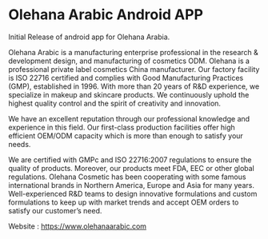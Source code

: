 # Olehana Arabic Android APP

Initial Release of android app for Olehana Arabia. 

Olehana Arabic is a manufacturing enterprise professional in the research & development design, and manufacturing of cosmetics ODM. Olehana is a professional private label cosmetics China manufacturer. Our factory facility is ISO 22716 certified and complies with Good Manufacturing Practices (GMP), established in 1996. With more than 20 years of R&D experience, we specialize in makeup and skincare products. We continuously uphold the highest quality control and the spirit of creativity and innovation.

We have an excellent reputation through our professional knowledge and experience in this field. Our first-class production facilities offer high efficient OEM/ODM capacity which is more than enough to satisfy your needs.

We are certified with GMPc and ISO 22716:2007 regulations to ensure the quality of products. Moreover, our products meet FDA, EEC or other global regulations. Olehana Cosmetic has been cooperating with some famous international brands in Northern America, Europe and Asia for many years. Well-experienced R&D teams to design innovative formulations and custom formulations to keep up with market trends and accept OEM orders to satisfy our customer’s need.

Website :  https://www.olehanaarabic.com

<!--
**olehanaarabic/olehanaarabic** is a ✨ _special_ ✨ repository because its `README.md` (this file) appears on your GitHub profile.

Here are some ideas to get you started:

- 🔭 I’m currently working on ...
- 🌱 I’m currently learning ...
- 👯 I’m looking to collaborate on ...
- 🤔 I’m looking for help with ...
- 💬 Ask me about ...
- 📫 How to reach me: ...
- 😄 Pronouns: ...
- ⚡ Fun fact: ...
-->
